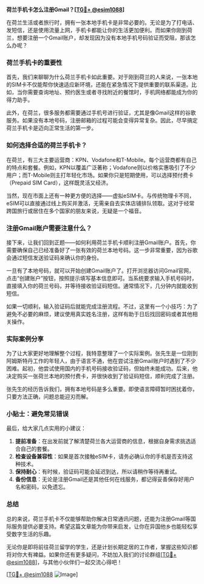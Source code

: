 **荷兰手机卡怎么注册Gmail？[[TG💪+ @esim1088](https://t.me/s/esim1088)]**

在荷兰生活或者旅行时，拥有一张本地手机卡是非常必要的。无论是为了打电话、发短信，还是使用流量上网，手机卡都能让你的生活更加便利。而如果你刚到荷兰，想要注册一个Gmail账户，却发现因为没有本地手机号码验证而受阻，那该怎么办呢？

### 荷兰手机卡的重要性

首先，我们来聊聊为什么荷兰手机卡如此重要。对于刚到荷兰的人来说，一张本地的SIM卡不仅能帮你快速适应新环境，还能在紧急情况下提供重要的联系渠道。比如，当你需要查询地址、预约医生或者寻找附近的餐馆时，手机网络都能成为你的得力助手。

此外，在荷兰，很多服务都需要通过手机号进行验证，尤其是像Gmail这样的谷歌服务。如果没有本地号码，注册邮箱的过程可能会变得异常复杂。因此，尽早搞定荷兰手机卡是迈向正常生活的第一步。

### 如何选择合适的荷兰手机卡？

在荷兰，有三大主要运营商：KPN、Vodafone和T-Mobile。每个运营商都有自己的特点和套餐。例如，KPN以覆盖广泛著称；Vodafone则以价格实惠吸引了不少用户；而T-Mobile则主打年轻化市场。如果你只是短期使用，可以选择预付费卡（Prepaid SIM Card），这样既灵活又经济。

当然，现在市面上还有一种更方便的选择——虚拟eSIM卡。与传统物理卡不同，eSIM可以直接通过线上购买并激活，无需亲自去实体店铺排队领取。这对于经常跨国旅行或居住在多个国家的朋友来说，无疑是一个福音。

### 注册Gmail账户需要注意什么？

接下来，让我们回到正题——如何利用荷兰手机卡顺利注册Gmail账户。首先，你需要确保自己已经准备好了一张有效的荷兰本地号码。这一步非常重要，因为谷歌会通过短信发送验证码来确认你的身份。

一旦有了本地号码，就可以开始创建Gmail账户了。打开浏览器访问Gmail官网，点击“创建账户”按钮，按照提示填写基本信息即可。当系统要求输入手机号码时，直接填入你的荷兰号码，并等待接收验证码短信。通常情况下，几分钟内就能收到短信。

如果一切顺利，输入验证码后就能完成注册流程。不过，这里有一个小技巧：为了避免不必要的麻烦，建议使用真实姓名注册，这样有助于日后找回密码或者其他相关操作。

### 实际案例分享

为了让大家更好地理解整个过程，我特意整理了一个实际案例。张先生是一位刚到阿姆斯特丹工作的年轻人，由于语言不通，他在尝试注册Gmail账户时遇到了不少困难。起初，他尝试使用国内的手机号码接收验证码，但始终未能成功。后来，他决定购买一张荷兰本地的预付费卡，并很快收到了验证码短信，顺利完成了注册。

张先生的经历告诉我们，拥有本地号码是多么重要。即使语言障碍暂时困扰着你，只要方法正确，问题总能迎刃而解。

### 小贴士：避免常见错误

最后，给大家几点实用的小建议：

1. **提前准备**：在出发前就了解清楚荷兰各大运营商的信息，根据自身需求挑选适合自己的套餐。
2. **检查设备兼容性**：如果是首次接触eSIM卡，请务必确认你的手机是否支持这种技术。
3. **保持耐心**：有时候，验证码可能会延迟到达，所以请稍作等待再重试。
4. **备份信息**：无论是注册Gmail还是其他任何在线服务，都记得妥善保存好用户名和密码，以免遗忘。

### 总结

总的来说，荷兰手机卡不仅能够帮助你解决日常通讯问题，还能为注册Gmail等国际服务提供必要支持。希望这篇文章能为你带来启发，让你在异国他乡也能轻松享受数字生活的乐趣。

无论你是即将前往荷兰留学的学生，还是计划长期定居的工作者，掌握这些知识都将对你大有裨益。如果你还有更多疑问，不妨加入我们的讨论群组[[TG💪+ @esim1088](https://t.me/s/esim1088)]，与其他小伙伴们一起交流心得吧！

[[TG💪+ @esim1088](https://t.me/s/esim1088) ![Image](https://i.postimg.cc/4NQfJmqS/Snipaste-2025-05-13-00-14-12.png)]